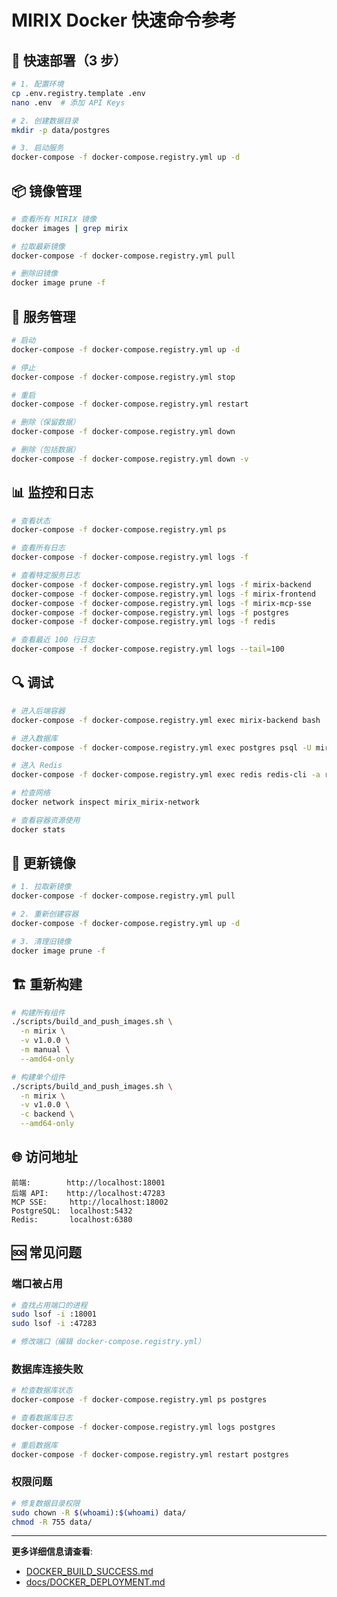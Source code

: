 # MIRIX Docker 快速命令参考

## 🚀 快速部署（3 步）

```bash
# 1. 配置环境
cp .env.registry.template .env
nano .env  # 添加 API Keys

# 2. 创建数据目录
mkdir -p data/postgres

# 3. 启动服务
docker-compose -f docker-compose.registry.yml up -d
```

## 📦 镜像管理

```bash
# 查看所有 MIRIX 镜像
docker images | grep mirix

# 拉取最新镜像
docker-compose -f docker-compose.registry.yml pull

# 删除旧镜像
docker image prune -f
```

## 🔧 服务管理

```bash
# 启动
docker-compose -f docker-compose.registry.yml up -d

# 停止
docker-compose -f docker-compose.registry.yml stop

# 重启
docker-compose -f docker-compose.registry.yml restart

# 删除（保留数据）
docker-compose -f docker-compose.registry.yml down

# 删除（包括数据）
docker-compose -f docker-compose.registry.yml down -v
```

## 📊 监控和日志

```bash
# 查看状态
docker-compose -f docker-compose.registry.yml ps

# 查看所有日志
docker-compose -f docker-compose.registry.yml logs -f

# 查看特定服务日志
docker-compose -f docker-compose.registry.yml logs -f mirix-backend
docker-compose -f docker-compose.registry.yml logs -f mirix-frontend
docker-compose -f docker-compose.registry.yml logs -f mirix-mcp-sse
docker-compose -f docker-compose.registry.yml logs -f postgres
docker-compose -f docker-compose.registry.yml logs -f redis

# 查看最近 100 行日志
docker-compose -f docker-compose.registry.yml logs --tail=100
```

## 🔍 调试

```bash
# 进入后端容器
docker-compose -f docker-compose.registry.yml exec mirix-backend bash

# 进入数据库
docker-compose -f docker-compose.registry.yml exec postgres psql -U mirix -d mirix

# 进入 Redis
docker-compose -f docker-compose.registry.yml exec redis redis-cli -a redis123

# 检查网络
docker network inspect mirix_mirix-network

# 查看容器资源使用
docker stats
```

## 🔄 更新镜像

```bash
# 1. 拉取新镜像
docker-compose -f docker-compose.registry.yml pull

# 2. 重新创建容器
docker-compose -f docker-compose.registry.yml up -d

# 3. 清理旧镜像
docker image prune -f
```

## 🏗️ 重新构建

```bash
# 构建所有组件
./scripts/build_and_push_images.sh \
  -n mirix \
  -v v1.0.0 \
  -m manual \
  --amd64-only

# 构建单个组件
./scripts/build_and_push_images.sh \
  -n mirix \
  -v v1.0.0 \
  -c backend \
  --amd64-only
```

## 🌐 访问地址

```
前端:        http://localhost:18001
后端 API:    http://localhost:47283
MCP SSE:     http://localhost:18002
PostgreSQL:  localhost:5432
Redis:       localhost:6380
```

## 🆘 常见问题

### 端口被占用
```bash
# 查找占用端口的进程
sudo lsof -i :18001
sudo lsof -i :47283

# 修改端口（编辑 docker-compose.registry.yml）
```

### 数据库连接失败
```bash
# 检查数据库状态
docker-compose -f docker-compose.registry.yml ps postgres

# 查看数据库日志
docker-compose -f docker-compose.registry.yml logs postgres

# 重启数据库
docker-compose -f docker-compose.registry.yml restart postgres
```

### 权限问题
```bash
# 修复数据目录权限
sudo chown -R $(whoami):$(whoami) data/
chmod -R 755 data/
```

---

**更多详细信息请查看**: 
- [DOCKER_BUILD_SUCCESS.md](DOCKER_BUILD_SUCCESS.md)
- [docs/DOCKER_DEPLOYMENT.md](docs/DOCKER_DEPLOYMENT.md)
